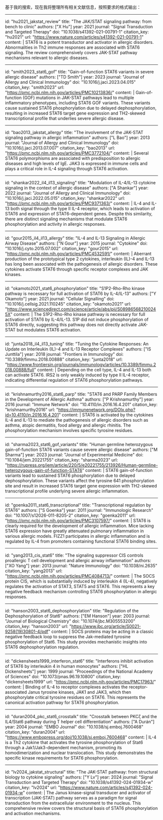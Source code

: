 基于我的搜索，现在我将整理所有相关文献信息，按照要求的格式输出：

----
id: "hu2021_jakstat_review"
title: "The JAK/STAT signaling pathway: from bench to clinic"
authors: ["X Hu"]
year: 2021
journal: "Signal Transduction and Targeted Therapy"
doi: "10.1038/s41392-021-00791-1"
citation_key: "hu2021"
url: "https://www.nature.com/articles/s41392-021-00791-1"
content: |
  STAT6 is a potent transductor and activator in allergic disorders. Abnormalities in Th2 immune responses are associated with STAT6 signaling. The review comprehensively covers JAK-STAT pathway mechanisms relevant to allergic diseases.

----
id: "smith2023_stat6_gof"
title: "Gain-of-function STAT6 variants in severe allergic disease"
authors: ["TD Smith"]
year: 2023
journal: "Journal of Allergy and Clinical Immunology"
doi: "10.1016/j.jaci.2023.04.015"
citation_key: "smith2023"
url: "https://pmc.ncbi.nlm.nih.gov/articles/PMC10213836/"
content: |
  Gain-of-function (GOF) mutations in JAK-STAT pathways lead to multiple inflammatory phenotypes, including STAT6 GOF variants. These variants cause sustained STAT6 phosphorylation due to delayed dephosphorylation, resulting in increased STAT6 target gene expression and TH2-skewed transcriptional profile that underlies severe allergic disease.

----
id: "bao2013_jakstat_allergy"
title: "The involvement of the JAK-STAT signaling pathway in allergic inflammation"
authors: ["L Bao"]
year: 2013
journal: "Journal of Allergy and Clinical Immunology"
doi: "10.1016/j.jaci.2013.07.007"
citation_key: "bao2013"
url: "https://pmc.ncbi.nlm.nih.gov/articles/PMC3772104/"
content: |
  Several STAT6 polymorphisms are associated with predisposition to allergic diseases and high levels of IgE. JAK3 is expressed in immune cells and plays a critical role in IL-4 signaling through STAT6 activation.

----
id: "shankar2022_il4_il13_signaling"
title: "Modulation of IL-4/IL-13 cytokine signaling in the context of allergic disease"
authors: ["A Shankar"]
year: 2022
journal: "Journal of Allergy and Clinical Immunology"
doi: "10.1016/j.jaci.2022.05.015"
citation_key: "shankar2022"
url: "https://pmc.ncbi.nlm.nih.gov/articles/PMC9371363/"
content: |
  IL-4 and IL-13 both signal through the type II IL-4 receptor, which leads to activation of STAT6 and expression of STAT6-dependent genes. Despite this similarity, there are distinct signaling mechanisms that modulate STAT6 phosphorylation and activity in allergic responses.

----
id: "gour2015_il4_il13_allergy"
title: "IL-4 and IL-13 Signaling in Allergic Airway Disease"
authors: ["N Gour"]
year: 2015
journal: "Cytokine"
doi: "10.1016/j.cyto.2015.07.002"
citation_key: "gour2015"
url: "https://pmc.ncbi.nlm.nih.gov/articles/PMC4532591/"
content: |
  Aberrant production of the prototypical type 2 cytokines, interleukin (IL)-4 and IL-13 has long been associated with the pathogenesis of allergic disorders. These cytokines activate STAT6 through specific receptor complexes and JAK kinases.

----
id: "okamoto2021_stat6_phosphorylation"
title: "S1P2-Rho-Rho kinase pathway is necessary for full activation of STAT6 by IL-4/IL-13"
authors: ["Y Okamoto"]
year: 2021
journal: "Cellular Signalling"
doi: "10.1016/j.cellsig.2021.110245"
citation_key: "okamoto2021"
url: "https://www.sciencedirect.com/science/article/abs/pii/S089865682100245X"
content: |
  The S1P2-Rho-Rho kinase pathway is necessary for full activation of STAT6 by IL-4/IL-13. S1P did not induce phosphorylation of STAT6 directly, suggesting this pathway does not directly activate JAK-STAT but modulates STAT6 activation.

----
id: "junta2018_il4_il13_tuning"
title: "Tuning the Cytokine Responses: An Update on Interleukin (IL)-4 and IL-13 Receptor Complexes"
authors: ["IS Junttila"]
year: 2018
journal: "Frontiers in Immunology"
doi: "10.3389/fimmu.2018.00888"
citation_key: "junta2018"
url: "https://www.frontiersin.org/journals/immunology/articles/10.3389/fimmu.2018.00888/full"
content: |
  Depending on the cell type, IL-4 and IL-13 both can activate STAT6. IRS2 is only weakly induced by type II IL-4 receptor, indicating differential regulation of STAT6 phosphorylation pathways.

----
id: "krishnamurthy2016_stat6_parp"
title: "STAT6 and PARP Family Members in the Development of Allergic Asthma"
authors: ["P Krishnamurthy"]
year: 2016
journal: "Immune Network"
doi: "10.4110/in.2016.16.4.201"
citation_key: "krishnamurthy2016"
url: "https://immunenetwork.org/DOIx.php?id=10.4110/in.2016.16.4.201"
content: |
  STAT6 is activated by the cytokines IL-4 and IL-13 to mediate the pathogenesis of allergic disorders such as asthma, atopic dermatitis, food allergy and allergic rhinitis. The phosphorylation mechanism involves specific tyrosine residues.

----
id: "sharma2023_stat6_gof_variants"
title: "Human germline heterozygous gain-of-function STAT6 variants cause severe allergic disease"
authors: ["M Sharma"]
year: 2023
journal: "Journal of Experimental Medicine"
doi: "10.1084/jem.20221755"
citation_key: "sharma2023"
url: "https://rupress.org/jem/article/220/5/e20221755/213926/Human-germline-heterozygous-gain-of-function-STAT6"
content: |
  STAT6 gain-of-function variants lead to sustained STAT6 phosphorylation due to delayed dephosphorylation. These variants affect the tyrosine 641 phosphorylation site and result in increased STAT6 target gene expression with TH2-skewed transcriptional profile underlying severe allergic inflammation.

----
id: "goenka2011_stat6_transcriptional"
title: "Transcriptional regulation by STAT6"
authors: ["S Goenka"]
year: 2011
journal: "Immunologic Research"
doi: "10.1007/s12026-011-8205-2"
citation_key: "goenka2011"
url: "https://pmc.ncbi.nlm.nih.gov/articles/PMC3107597/"
content: |
  STAT6 is clearly required for the development of allergic inflammation. Mice lacking STAT6 expression have greatly attenuated pulmonary inflammation in various allergic models. FIZZ1 participates in allergic inflammation and is regulated by IL-4 from promoters containing functional STAT6 binding sites.

----
id: "yang2013_cis_stat6"
title: "The signaling suppressor CIS controls proallergic T cell development and allergic airway inflammation"
authors: ["XO Yang"]
year: 2013
journal: "Nature Immunology"
doi: "10.1038/ni.2635"
citation_key: "yang2013"
url: "https://pmc.ncbi.nlm.nih.gov/articles/PMC4084713/"
content: |
  The SOCS protein CIS, which is substantially induced by interleukin 4 (IL-4), negatively regulates the activation of STAT3, STAT5 and STAT6. This represents a key negative feedback mechanism controlling STAT6 phosphorylation in allergic responses.

----
id: "hanson2003_stat6_dephosphorylation"
title: "Regulation of the Dephosphorylation of Stat6"
authors: ["EM Hanson"]
year: 2003
journal: "Journal of Biological Chemistry"
doi: "10.1074/jbc.M305553200"
citation_key: "hanson2003"
url: "https://www.jbc.org/article/S0021-9258(19)30801-4/pdf"
content: |
  SOCS proteins may be acting in a classic negative feedback loop to suppress the Jak-mediated tyrosine phosphorylation of Stat6. This study provides mechanistic insights into STAT6 dephosphorylation regulation.

----
id: "dickensheets1999_interferon_stat6"
title: "Interferons inhibit activation of STAT6 by interleukin 4 in human monocytes"
authors: ["HL Dickensheets"]
year: 1999
journal: "Proceedings of the National Academy of Sciences"
doi: "10.1073/pnas.96.19.10800"
citation_key: "dickensheets1999"
url: "https://pmc.ncbi.nlm.nih.gov/articles/PMC17963/"
content: |
  Binding of IL-4 to receptor complexes activates the receptor-associated Janus tyrosine kinases, JAK1 and JAK3, which then phosphorylate critical tyrosine residues on STAT6. This represents the canonical activation pathway for STAT6 phosphorylation.

----
id: "duran2004_pkc_stat6_crosstalk"
title: "Crosstalk between PKCζ and the IL4/Stat6 pathway during T helper cell differentiation"
authors: ["A Durán"]
year: 2004
journal: "EMBO Journal"
doi: "10.1038/sj.emboj.7600468"
citation_key: "duran2004"
url: "https://www.embopress.org/doi/10.1038/sj.emboj.7600468"
content: |
  IL-4 is a Th2 cytokine that activates the tyrosine phosphorylation of Stat6 through a Jak1/Jak3-dependent mechanism, promoting its homodimerization and nuclear translocation. This study demonstrates the specific kinase requirements for STAT6 phosphorylation.

----
id: "lv2024_jakstat_structural"
title: "The JAK-STAT pathway: from structural biology to cytokine signaling"
authors: ["Y Lv"]
year: 2024
journal: "Signal Transduction and Targeted Therapy"
doi: "10.1038/s41392-024-01934-w"
citation_key: "lv2024"
url: "https://www.nature.com/articles/s41392-024-01934-w"
content: |
  The Janus kinase-signal transducer and activator of transcription (JAK-STAT) pathway serves as a paradigm for signal transduction from the extracellular environment to the nucleus. This comprehensive review covers the structural basis of STAT6 phosphorylation and activation mechanisms.